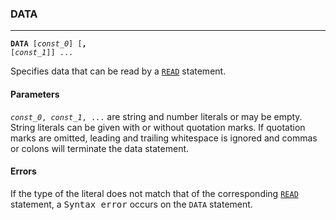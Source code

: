 ### DATA
***
<code><b>DATA</b> [<var>const_0</var>] [<b>,</b> [<var>const_1</var>]] ... </code>

Specifies data that can be read by a [`READ`](#READ) statement.

#### Parameters
<code><var>const_0</var>, <var>const_1</var>, ...</code> are string and number literals or may be empty. String
literals can be given with or without quotation marks. If quotation marks are
omitted, leading and trailing whitespace is ignored and commas or colons will
terminate the data statement.

#### Errors
If the type of the literal does not match that of the corresponding [`READ`](#READ)
statement, a <samp>Syntax error</samp> occurs on the `DATA` statement.
